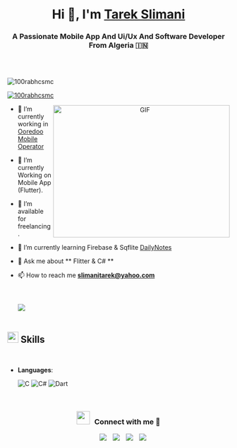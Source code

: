 <h1 align="center">Hi 👋, I'm <a href="https://100rabhcsmc.github.io/Me.io/" target="blank">
Tarek Slimani</a></h1>
<h3 align="center">A Passionate Mobile App And Ui/Ux And Software Developer From Algeria &#127470;&#127475</h3>
<br></br>
<p align="left"> <img src="https://komarev.com/ghpvc/?username=100rabhcsmc&label=Profile%20views&color=0e75b6&style=flat" alt="100rabhcsmc" /> </p>

<p align="left"> <a href="https://twitter.com/MyBooks213" target="blank"><img src="https://img.shields.io/twitter/follow/MyBooks213?logo=twitter&style=for-the-badge" alt="100rabhcsmc" /></a> </p>

<a target="_blank" align="center">
  <img align="right" top="500" height="300" width="400" alt="GIF" src="https://media.giphy.com/media/SWoSkN6DxTszqIKEqv/giphy.gif">
</a>

- 🔭 I’m currently working in <a href="http://www.ooredoo.dz/Ooredoo/Algerie/particuliers?gclid=Cj0KCQjwzdOlBhCNARIsAPMwjbzDcwWs-rBQ27_Wyw6CjTEDxWEAq6nGyPmXoRNoXO5QeKQI7BQkeYkaArSgEALw_wcB" target="blank">Ooredoo Mobile Operator</a>

- 🌱 I’m currently Working on Mobile App (Flutter).

- 🤝 I’m available for freelancing.

- 🌱 I’m currently learning Firebase & Sqflite <a href="https://github.com/ChiccOussama?tab=repositories" target="blank">DailyNotes</a>

- 💬 Ask me about ** Flitter & C# **

- 📫 How to reach me **slimanitarek@yahoo.com**
<br></br>
<br></br>
<img src="https://user-images.githubusercontent.com/73097560/115834477-dbab4500-a447-11eb-908a-139a6edaec5c.gif"><br><br>

## <img src="https://media2.giphy.com/media/QssGEmpkyEOhBCb7e1/giphy.gif?cid=ecf05e47a0n3gi1bfqntqmob8g9aid1oyj2wr3ds3mg700bl&rid=giphy.gif" width ="25"><b> Skills</b>
<br>

<p align="center">

- **Languages**:
    
    ![C](https://img.shields.io/badge/C%20-%232370ED.svg?style=for-the-badge&logo=c&logoColor=white)
    ![C#](https://img.shields.io/badge/C++%20-%2300599C.svg?style=for-the-badge&logo=c%2B%2B&logoColor=white)
    ![Dart](https://img.shields.io/badge/Python%20-%2314354C.svg?style=for-the-badge&logo=python&logoColor=white)

<br> 
<h3 align="center" > <img src="https://media.giphy.com/media/iY8CRBdQXODJSCERIr/giphy.gif" width="30" height="30" style="margin-right: 10px;">Connect with me 🤝 </h3>

<p align="center">

 <div align="center"  class="icons-social" style="margin-left: 10px;">
        <a style="margin-left: 10px;"  target="_blank" href="https://www.linkedin.com/in/tarek-slimani-23876410b/">
			<img src="https://img.icons8.com/doodle/40/000000/linkedin--v2.png"></a>
        <a style="margin-left: 10px;" target="_blank" href="https://github.com/ChiccOussama">
		<img src="https://img.icons8.com/doodle/40/000000/github--v1.png"></a>
        <a style="margin-left: 10px;" target="_blank" href="https://www.instagram.com/tchiccovia/?fbclid=IwAR3OzuEKCIR3PF6oL485PYly7XvyY-Q3YNcSspZ9AEuKCOGj1vTFyU1akt8">
			<img src="https://img.icons8.com/doodle/40/000000/instagram-new--v2.png"></a>
		<a style="margin-left: 10px;" target="_blank" href="https://www.youtube.com/channel/UCzpa0T3t6edSzdyHV5b7g7g">
				<img src="https://img.icons8.com/doodle/1x/youtube--v2.png" ></a>
      </div>

</p>

